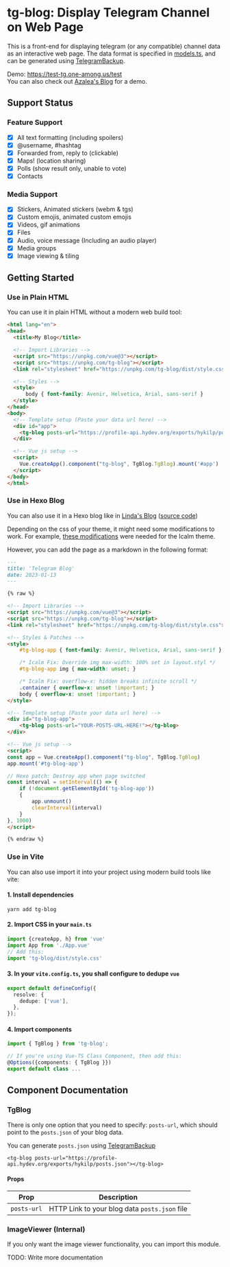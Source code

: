 # tg-blog: Display Telegram Channel on Web Page

This is a front-end for displaying telegram (or any compatible) channel data as an interactive web page. The data format is specified in [models.ts](src/logic/models.ts), and can be generated using [TelegramBackup](https://github.com/one-among-us/TelegramBackup).

Demo: https://test-tg.one-among.us/test  
You can also check out [Azalea's Blog](https://aza.moe/life) for a demo.

## Support Status

### Feature Support

- [x] All text formatting (including spoilers)
- [x] @username, #hashtag
- [x] Forwarded from, reply to (clickable)
- [x] Maps! (location sharing)
- [x] Polls (show result only, unable to vote)
- [x] Contacts

### Media Support

- [x] Stickers, Animated stickers (webm & tgs)
- [x] Custom emojis, animated custom emojis
- [x] Videos, gif animations
- [x] Files
- [x] Audio, voice message (Including an audio player)
- [x] Media groups
- [x] Image viewing & tiling

## Getting Started

### Use in Plain HTML

You can use it in plain HTML without a modern web build tool:

```html
<html lang="en">
<head>
  <title>My Blog</title>

  <!-- Import Libraries -->
  <script src="https://unpkg.com/vue@3"></script>
  <script src="https://unpkg.com/tg-blog"></script>
  <link rel="stylesheet" href="https://unpkg.com/tg-blog/dist/style.css">

  <!-- Styles -->
  <style>
      body { font-family: Avenir, Helvetica, Arial, sans-serif }
  </style>
</head>
<body>
  <!-- Template setup (Paste your data url here) -->
  <div id="app">
    <tg-blog posts-url="https://profile-api.hydev.org/exports/hykilp/posts.json"></tg-blog>
  </div>

  <!-- Vue js setup -->
  <script>
    Vue.createApp().component("tg-blog", TgBlog.TgBlog).mount('#app')
  </script>
</body>
</html>
```

### Use in Hexo Blog

You can also use it in a Hexo blog like in [Linda's Blog](https://blog.1mether.me/tg-channel) ([source code](https://github.com/locoda/blog/blob/master/source/tg-channel.md?plain=1))

Depending on the css of your theme, it might need some modifications to work. For example, [these modifications](https://github.com/locoda/blog/pull/66) were needed for the Icalm theme.

However, you can add the page as a markdown in the following format:

```md
---
title: 'Telegram Blog'
date: 2023-01-13
---

{% raw %}

<!-- Import Libraries -->
<script src="https://unpkg.com/vue@3"></script>
<script src="https://unpkg.com/tg-blog"></script>
<link rel="stylesheet" href="https://unpkg.com/tg-blog/dist/style.css">

<!-- Styles & Patches -->
<style>
    #tg-blog-app { font-family: Avenir, Helvetica, Arial, sans-serif }

    /* Icalm Fix: Override img max-width: 100% set in layout.styl */
    #tg-blog-app img { max-width: unset; }

    /* Icalm Fix: overflow-x: hidden breaks infinite scroll */
    .container { overflow-x: unset !important; }
    body { overflow-x: unset !important; }
</style>

<!-- Template setup (Paste your data url here) -->
<div id="tg-blog-app">
    <tg-blog posts-url="YOUR-POSTS-URL-HERE!"></tg-blog>
</div>

<!-- Vue js setup -->
<script>
const app = Vue.createApp().component("tg-blog", TgBlog.TgBlog)
app.mount('#tg-blog-app')

// Hexo patch: Destroy app when page switched
const interval = setInterval(() => {
    if (!document.getElementById('tg-blog-app')) 
    {
        app.unmount()
        clearInterval(interval)
    }
}, 1000)
</script>

{% endraw %}
```

### Use in Vite

You can also use import it into your project using modern build tools like vite:

#### 1. Install dependencies

```
yarn add tg-blog
```

#### 2. Import CSS in your `main.ts`

```ts
import {createApp, h} from 'vue'
import App from './App.vue'
// Add this:
import 'tg-blog/dist/style.css'
```

#### 3. In your `vite.config.ts`, you shall configure to dedupe `vue`

```ts
export default defineConfig({
  resolve: {
    dedupe: ['vue'],
  },
});
```

#### 4. Import components

```ts
import { TgBlog } from 'tg-blog';

// If you're using Vue-TS Class Component, then add this:
@Options({components: { TgBlog }})
export default class ...
```

## Component Documentation

### TgBlog

There is only one option that you need to specify: `posts-url`, which should point to the `posts.json` of your blog data.

You can generate `posts.json` using [TelegramBackup](https://github.com/one-among-us/TelegramBackup)

```vue
<tg-blog posts-url="https://profile-api.hydev.org/exports/hykilp/posts.json"></tg-blog>
```

#### Props

| Prop        | Description                                   |
|-------------|-----------------------------------------------|
| `posts-url` | HTTP Link to your blog data `posts.json` file |

### ImageViewer (Internal)

If you only want the image viewer functionality, you can import this module.

TODO: Write more documentation

